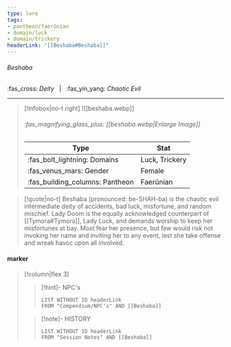 ```yaml
---
type: lore
tags:
- pantheon/faerûnian
- domain/luck
- domain/trickery
headerLink: "[[Beshaba#Beshaba]]"
---
```


###### Beshaba
<span class="sub2">:fas_cross: *Deity* &nbsp; | &nbsp; :fas_yin_yang: *Chaotic Evil*</span>
___

> [!infobox|no-t right]
> ![[beshaba.webp]]
> ###### :fas_magnifying_glass_plus:  [[beshaba.webp|Enlarge Image]]
> | Type | Stat |
> | ---- | ---- |
> | :fas_bolt_lightning: Domains | Luck, Trickery |
> | :fas_venus_mars: Gender | Female |
> | :fas_building_columns: Pantheon | Faerûnian |

> [!quote|no-t]
>Beshaba (pronounced: be-SHAH-ba) is the chaotic evil intermediate deity of accidents, bad luck, misfortune, and random mischief. Lady Doom is the equally acknowledged counterpart of [[Tymora#Tymora]], Lady Luck, and demands worship to keep her misfortunes at bay. Most fear her presence, but few would risk not invoking her name and inviting her to any event, lest she take offense and wreak havoc upon all involved.

#### marker
> [!column|flex 3]
>> [!hint]-  NPC's
>>```dataview
>>LIST WITHOUT ID headerLink
>>FROM "Compendium/NPC's" AND [[Beshaba]] 
>
>>[!note]- HISTORY
>>```dataview
>>LIST WITHOUT ID headerLink
>>FROM "Session Notes" AND [[Beshaba]]